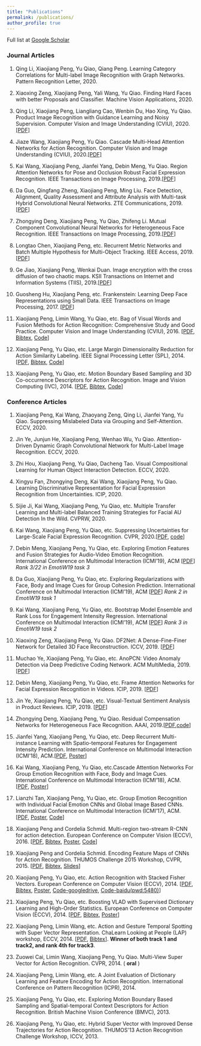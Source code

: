 ```yaml
---
title: "Publications"
permalink: /publications/
author_profile: true
---
```


Full list at [Google Scholar](https://scholar.google.com/citations?user=7oRD67kAAAAJ&hl=zh-CN)

### Journal Articles
 
 1. Qing Li, Xiaojiang Peng, Yu Qiao, Qiang Peng. Learning Category Correlations for Multi-label Image Recognition with Graph Networks. Pattern Recognition Letter, 2020.
 
 1. Xiaoxing Zeng, Xiaojiang Peng, Yali Wang, Yu Qiao. Finding Hard Faces with better Proposals and Classifier. Machine Vision Applications, 2020.
 
 1. Qing Li, Xiaojiang Peng, Liangliang Cao, Wenbin Du, Hao Xing, Yu Qiao. Product Image Recognition with Guidance Learning and Noisy Supervision. Computer Vision and Image Understanding (CVIU), 2020.[[PDF]](https://arxiv.org/pdf/1907.11384.pdf)
 
 1. Jiaze Wang, Xiaojiang Peng, Yu Qiao. Cascade Multi-Head Attention Networks for Action Recognition. Computer Vision and Image Understanding (CVIU), 2020.[[PDF]](/files/CAN.pdf)
 
 1. Kai Wang, Xiaojiang Peng, Jianfei Yang, Debin Meng, Yu Qiao. Region Attention Networks for Pose and Occlusion Robust Facial Expression Recognition. IEEE Transactions on Image Processing, 2019.[[PDF](https://arxiv.org/pdf/1905.04075.pdf)]
 
 1. Da Guo, Qingfang Zheng, Xiaojiang Peng, Ming Liu. Face Detection, Alignment, Quality Assessment and Attribute Analysis with Multi-task Hybrid Convolutional Neural Networks. ZTE Communications, 2019. [[PDF](https://res-www.zte.com.cn/mediares/magazine/publication/com_en/article/201903/en201903004.pdf)]
 
 1. Zhongying Deng, Xiaojiang Peng, Yu Qiao, Zhifeng Li. Mutual Component Convolutional Neural Networks for Heterogeneous Face Recognition. IEEE Transactions on Image Processing, 2019.[[PDF](/files/TIP19-MCCNN.pdf)]

 1. Longtao Chen, Xiaojiang Peng, etc. Recurrent Metric Networks and Batch Multiple Hypothesis for Multi-Object Tracking. IEEE Access, 2019.[[PDF](/files/IEEEAccess19-MOT.pdf)]

 1. Ge Jiao, Xiaojiang Peng, Wenkai Duan. Image encryption with the cross diffusion of two chaotic maps. KSII Transactions on Internet and Information Systems (TIIS), 2019.[[PDF](/files/TIIS19-ImageEncryption.pdf)]
 
 1. Guosheng Hu, Xiaojiang Peng, etc. Frankenstein: Learning Deep Face Representations using Small Data. IEEE Transactions on Image Processing, 2017. [[PDF](https://hal.inria.fr/hal-01306168/file/bare_jrnl.pdf)]

 1. Xiaojiang Peng, Limin Wang, Yu Qiao, etc. Bag of Visual Words and Fusion Methods for Action Recognition: Comprehensive Study and Good Practice. Computer Vision and Image Understanding (CVIU), 2016. [[PDF](http://www.sciencedirect.com/science/article/pii/S1077314216300091), [Bibtex](https://scholar.googleusercontent.com/scholar.bib?q=info:edZV7MUJjCgJ:scholar.google.com/&output=citation&scisig=AAGBfm0AAAAAWfqVgMuro_niexeRW3tB7JFFkp6Ft_Is&scisf=4&ct=citation&cd=0&hl=zh-CN&scfhb=1), [Code](https://xjpeng.weebly.com/software.html)] 

 1. Xiaojiang Peng, Yu Qiao, etc. Large Margin Dimensionality Reduction for Action Similarity Labeling. IEEE Signal Processing Letter (SPL), 2014. [[PDF](https://xjpeng.weebly.com/uploads/5/5/4/4/55444193/spl2014_fvlmdr.pdf), [Bibtex](https://scholar.googleusercontent.com/scholar.bib?q=info:leNlOVu2XKsJ:scholar.google.com/&output=citation&scisig=AAGBfm0AAAAAWfqV8NiouL5FfWTPK3TeDqgCNKQk92I5&scisf=4&ct=citation&cd=0&hl=zh-CN&scfhb=1), [Code](https://xjpeng.weebly.com/uploads/5/5/4/4/55444193/spl_lmdr_release_code.zip)]

 1. Xiaojiang Peng, Yu Qiao, etc. Motion Boundary Based Sampling and 3D Co-occurrence Descriptors for Action Recognition. Image and Vision Computing (IVC), 2014. [[PDF](https://xjpeng.weebly.com/uploads/5/5/4/4/55444193/pqp_dtmb3dcofea.pdf), [Bibtex](https://xjpeng.weebly.com/uploads/5/5/4/4/55444193/pengivc2014.bib), [Code](https://xjpeng.weebly.com/uploads/5/5/4/4/55444193/ivc_release_code.zip)]

### Conference Articles
 1. Xiaojiang Peng, Kai Wang, Zhaoyang Zeng, Qing Li, Jianfei Yang, Yu Qiao. Suppressing Mislabeled Data via Grouping and Self-Attention. ECCV, 2020.
 
 1. Jin Ye, Junjun He, Xiaojiang Peng, Wenhao Wu, Yu Qiao. Attention-Driven Dynamic Graph Convolutional Network for Multi-Label Image Recognition. ECCV, 2020.
 
 1. Zhi Hou, Xiaojiang Peng, Yu Qiao, Dacheng Tao. Visual Compositional Learning for Human Object Interaction Detection. ECCV, 2020.
 
 1. Xingyu Fan, Zhongying Deng, Kai Wang, Xiaojiang Peng, Yu Qiao. Learning Discriminative Representation for Facial Expression Recognition from Uncertainties. ICIP, 2020.
 
 1. Sijie Ji, Kai Wang, Xiaojiang Peng, Yu Qiao, etc. Multiple Transfer Learning and Multi-label Balanced Training Strategies for Facial AU Detection In the Wild. CVPRW, 2020.

 1. Kai Wang, Xiaojiang Peng, Yu Qiao, etc. Suppressing Uncertainties for Large-Scale Facial Expression Recognition. CVPR, 2020.[[PDF](https://arxiv.org/pdf/2002.10392.pdf), [code](https://github.com/kaiwang960112/Self-Cure-Network)]
 
 1. Debin Meng, Xiaojiang Peng, Yu Qiao, etc. Exploring Emotion Features and Fusion Strategies for Audio-Video Emotion Recognition. International Conference on Multimodal Interaction (ICMI’19), ACM [[PDF](https://dl.acm.org/citation.cfm?id=3340555.3355713)] *Rank 3/22 in EmotiW19 task 3*

 1. Da Guo, Xiaojiang Peng, Yu Qiao, etc. Exploring Regularizations with Face, Body and Image Cues for Group Cohesion Prediction. International Conference on Multimodal Interaction (ICMI’19), ACM [[PDF](https://dl.acm.org/citation.cfm?id=3355712)] *Rank 2 in EmotiW19 task 1*
 
 1. Kai Wang, Xiaojiang Peng, Yu Qiao, etc. Bootstrap Model Ensemble and Rank Loss for Engagement Intensity Regression. International Conference on Multimodal Interaction (ICMI’19), ACM [[PDF](https://arxiv.org/pdf/1907.03422)] *Rank 3 in EmotiW19 task 2*
 
 1. Xiaoxing Zeng, Xiaojiang Peng, Yu Qiao. DF2Net: A Dense-Fine-Finer Network for Detailed 3D Face Reconstruction. ICCV, 2019. [[PDF](http://openaccess.thecvf.com/content_ICCV_2019/papers/Zeng_DF2Net_A_Dense-Fine-Finer_Network_for_Detailed_3D_Face_Reconstruction_ICCV_2019_paper.pdf)]
 
 1. Muchao Ye, Xiaojiang Peng, Yu Qiao, etc. AnoPCN: Video Anomaly Detection via Deep Predictive Coding Network. ACM MultiMedia, 2019. [[PDF](http://delivery.acm.org/10.1145/3360000/3350899/p1805-ye.pdf?ip=210.75.253.91&id=3350899&acc=ACTIVE%20SERVICE&key=33E289E220520BFB%2E6FFDCCEC948C43C2%2E4D4702B0C3E38B35%2E4D4702B0C3E38B35&__acm__=1574745248_d313370f3b105abecb8687105b9c2272)]

 1. Debin Meng, Xiaojiang Peng, Yu Qiao, etc. Frame Attention Networks for Facial Expression Recognition in Videos. ICIP, 2019. [[PDF](https://arxiv.org/pdf/1907.00193.pdf)]
 
 1. Jin Ye, Xiaojiang Peng, Yu Qiao, etc. Visual-Textual Sentiment Analysis in Product Reviews. ICIP, 2019. [[PDF](https://ieeexplore.ieee.org/abstract/document/8802992)]
 
 1. Zhongying Deng, Xiaojiang Peng, Yu Qiao.  Residual Compensation Networks for Heterogeneous Face Recognition. AAAI, 2019.[[PDF](/files/AAAI19-RCN.pdf),[code](https://github.com/Zhongying-Deng/RCN)]

 1. Jianfei Yang, Xiaojiang Peng, Yu Qiao, etc. Deep Recurrent Multi-instance Learning with Spatio-temporal Features for Engagement Intensity Prediction. International Conference on Multimodal Interaction (ICMI’18), ACM.[[PDF](/files/icmi18-yang.pdf), [Poster](/files/icmi18-yang-poster.pdf)]

 1. Kai Wang, Xiaojiang Peng, Yu Qiao, etc.Cascade Attention Networks For Group Emotion Recognition with Face, Body and Image Cues. International Conference on Multimodal Interaction (ICMI’18), ACM. [[PDF](/files/icmi18-wang.pdf), [Poster](/files/icmi18-wang-poster.pdf)]

 1. Lianzhi Tan, Xiaojiang Peng, Yu Qiao, etc. Group Emotion Recognition with Individual Facial Emotion CNNs and Global Image Based CNNs. International Conference on Multimodal Interaction (ICMI’17), ACM. [[PDF](/files/icmi17-paper.pdf), [Poster](/files/icmi17-poster.pdf), [Code](https://github.com/pengxj/GroupEmotionRecognition)]

 1. Xiaojiang Peng and Cordelia Schmid. Multi-region two-stream R-CNN for action detection. European Conference on Computer Vision (ECCV), 2016. [[PDF](https://xjpeng.weebly.com/uploads/5/5/4/4/55444193/eccv2016-update2.pdf), [Bibtex](https://hal.inria.fr/hal-01349107/bibtex), [Poster](https://xjpeng.weebly.com/uploads/5/5/4/4/55444193/p-3a-14.pdf), [Code](https://github.com/pengxj/action-faster-rcnn)]

 1. Xiaojiang Peng and Cordelia Schmid. Encoding Feature Maps of CNNs for Action Recognition. THUMOS Challenge 2015 Workshop, CVPR, 2015. [[PDF](https://xjpeng.weebly.com/uploads/5/5/4/4/55444193/th15_inria.pdf), [Bibtex](https://xjpeng.weebly.com/uploads/5/5/4/4/55444193/th15_inria.bib), [Slides](https://xjpeng.weebly.com/uploads/5/5/4/4/55444193/thumos15_lear_v3.pptx)]

 1. Xiaojiang Peng, Yu Qiao, etc. Action Recognition with Stacked Fisher Vectors. European Conference on Computer Vision (ECCV), 2014. [[PDF](https://xjpeng.weebly.com/uploads/5/5/4/4/55444193/pzqp_eccv14_sfv.pdf), [Bibtex](https://xjpeng.weebly.com/uploads/5/5/4/4/55444193/pengeccv14_sfv.bib), [Poster](https://xjpeng.weebly.com/uploads/5/5/4/4/55444193/poster_eccv2014_sfv.pdf), [Code-googledrive](https://drive.google.com/open?id=0B-DiRMXFmUKQak0tUmlULTBtR1E), [Code-baidu(pwd:5480)](https://yunpan.cn/csJ8fqxRx7Iyx)]

 1. Xiaojiang Peng, Yu Qiao, etc. Boosting VLAD with Supervised Dictionary Learning and High-Order Statistics. European Conference on Computer Vision (ECCV), 2014. [[PDF](https://xjpeng.weebly.com/uploads/5/5/4/4/55444193/pwqp_eccv14_shvlad.pdf), [Bibtex](https://xjpeng.weebly.com/uploads/5/5/4/4/55444193/pengeccv14_shvlad.bib), [Poster](https://xjpeng.weebly.com/uploads/5/5/4/4/55444193/poster_eccv2014_shvlad.pdf)]

 1. Xiaojiang Peng, Limin Wang, etc. Action and Gesture Temporal Spotting with Super Vector Representation. ChaLearn Looking at People (LAP) workshop, ECCV, 2014. [[PDF](https://xjpeng.weebly.com/uploads/5/5/4/4/55444193/pwcq_eccvw14_chalearn.pdf), [Bibtex](https://xjpeng.weebly.com/uploads/5/5/4/4/55444193/penglap14.bib)]. **Winner of both track 1 and track2, and rank 4th for track3**.

 1. Zuowei Cai, Limin Wang, Xiaojiang Peng, Yu Qiao. Multi-View Super Vector for Action Recognition. CVPR, 2014. ( **oral** )
 
 1. Xiaojiang Peng, Limin Wang, etc. A Joint Evaluation of Dictionary Learning and Feature Encoding for Action Recognition. International Conference on Pattern Recognition (ICPR), 2014.

 1. Xiaojiang Peng, Yu Qiao, etc. Exploring Motion Boundary Based Sampling and Spatial-temporal Context Descriptors for Action Recognition. British Machine Vision Conference (BMVC), 2013.
 
 1. Xiaojiang Peng, Yu Qiao, etc. Hybrid Super Vector with Improved Dense Trajectories for Action Recognition. THUMOS'13 Action Recognition Challenge Workshop, ICCV, 2013. 

 
